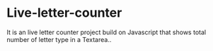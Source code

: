# Live-letter-counter
It is an live letter counter project  build on Javascript that shows total number of letter type in a Textarea..
